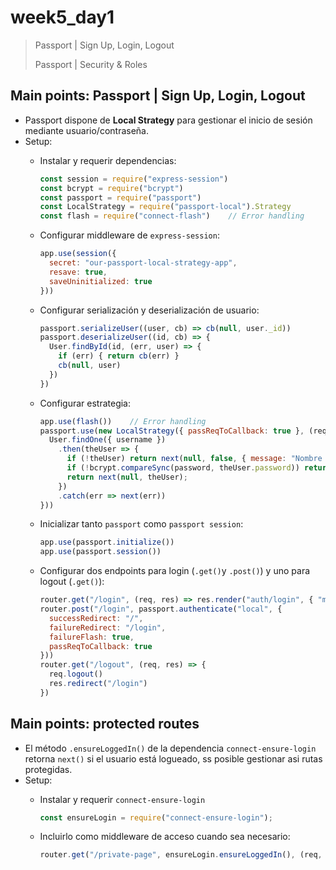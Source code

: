 # week5_day1

> Passport | Sign Up, Login, Logout
>
> Passport | Security & Roles

## Main points: Passport | Sign Up, Login, Logout

- Passport dispone de **Local Strategy** para gestionar el inicio de sesión mediante usuario/contraseña.
- Setup:
    * Instalar y requerir dependencias:
      ````javascript
      const session = require("express-session")
      const bcrypt = require("bcrypt")
      const passport = require("passport")
      const LocalStrategy = require("passport-local").Strategy
      const flash = require("connect-flash")    // Error handling
      ````
      
    * Configurar middleware de `express-session`:
      ````javascript
      app.use(session({
        secret: "our-passport-local-strategy-app",
        resave: true,
        saveUninitialized: true
      }))
      ````

    * Configurar serialización y deserialización de usuario:
      ````javascript
      passport.serializeUser((user, cb) => cb(null, user._id))
      passport.deserializeUser((id, cb) => {
        User.findById(id, (err, user) => {
          if (err) { return cb(err) }
          cb(null, user)
        })
      })
      ````
      
    * Configurar estrategia:
      ````javascript
      app.use(flash())    // Error handling
      passport.use(new LocalStrategy({ passReqToCallback: true }, (req, username, password, next) => {
        User.findOne({ username })
          .then(theUser => {
            if (!theUser) return next(null, false, { message: "Nombre de usuario incorrecto" })
            if (!bcrypt.compareSync(password, theUser.password)) return next(null, false, { message: "Contraseña incorrecta" })
            return next(null, theUser);
          })
          .catch(err => next(err))
      }))
      ````
    
    * Inicializar tanto `passport` como `passport session`:
      ````javascript
      app.use(passport.initialize())
      app.use(passport.session())
      ````
    
   * Configurar dos endpoints para login (`.get()`y `.post()`) y uno para logout (`.get()`):
       ````javascript
       router.get("/login", (req, res) => res.render("auth/login", { "message": req.flash("error") }))
       router.post("/login", passport.authenticate("local", {
         successRedirect: "/",
         failureRedirect: "/login",
         failureFlash: true,
         passReqToCallback: true
       }))
       router.get("/logout", (req, res) => {
         req.logout()
         res.redirect("/login")
       })
       ````
    
## Main points: protected routes

- El método `.ensureLoggedIn()` de la dependencia `connect-ensure-login` retorna `next()` si el usuario está logueado, ss posible gestionar asi rutas protegidas.
- Setup:
  * Instalar y requerir `connect-ensure-login`
      ````javascript
      const ensureLogin = require("connect-ensure-login");
      ````
      
  * Incluirlo como middleware de acceso cuando sea necesario:
      ````javascript
      router.get("/private-page", ensureLogin.ensureLoggedIn(), (req, res) => res.render("private", { user: req.user }));
      ````
